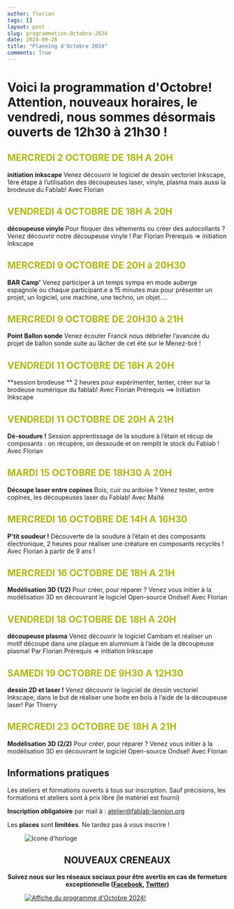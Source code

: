 ```yaml
---
author: florian
tags: []
layout: post
slug: programmation-Octobre-2024
date: 2024-09-26
title: "Planning d'Octobre 2024"
comments: True
---
```

Voici la programmation d'Octobre! 
Attention, nouveaux horaires, le vendredi, nous sommes désormais ouverts de 12h30 à 21h30 !
========

<span style="color: #B1B714">MERCREDI 2 OCTOBRE DE 18H A 20H</span> 
--------
**initiation inkscape**
Venez découvrir le logiciel de dessin vectoriel Inkscape, 
1ère étape à l’utilisation des découpeuses laser, vinyle, plasma mais aussi la brodeuse du Fablab! Avec Florian


<span style="color: #B1B714">VENDREDI 4 OCTOBRE DE 18H A 20H</span> 
--------
**découpeuse vinyle**
Pour floquer des vêtements ou créer des autocollants ?
Venez découvrir notre découpeuse vinyle ! Par Florian
Prérequis => initiation Inkscape


<span style="color: #B1B714">MERCREDI 9 OCTOBRE DE 20H à 20H30</span>
--------
**BAR Camp'**
Venez participer à un temps sympa en mode auberge espagnole 
ou chaque participant.e a 15 minutes max pour présenter un projet, un logiciel, une machine, une techno, un objet....  

<span style="color: #B1B714">MERCREDI 9 OCTOBRE DE 20H30 à 21H </span>
--------
**Point Ballon sonde**
Venez écouter Franck nous  débriefer l’avancée du projet de ballon sonde suite au lâcher de cet été sur le Menez-bré !

<span style="color: #B1B714">VENDREDI 11 OCTOBRE DE 18H A 20H</span>
--------
**session brodeuse **
2 heures pour expérimenter, tenter, créer sur la brodeuse numérique du fablab! Avec Florian
Prérequis  ==> Initiation Inkscape

<span style="color: #B1B714">VENDREDI 11 OCTOBRE DE 20H A 21H</span>
--------
**Dé-soudure !**
Session apprentissage de la soudure à l’étain et récup de composants : 
on récupère, on dessoude et on remplit le stock du Fablab ! Avec Florian

<span style="color: #B1B714">MARDI 15 OCTOBRE DE 18H30 A 20H</span>
--------
**Découpe laser entre copines**
Bois, cuir ou ardoise ? Venez tester, entre copines,
les découpeuses laser du Fablab! Avec Maïté

<span style="color: #B1B714">MERCREDI 16 OCTOBRE DE 14H A 16H30</span>
--------
**P’tit soudeur !**
Découverte de la soudure à l’étain et des composants électronique, 2 heures pour réaliser une créature en composants recyclés ! Avec Florian
à partir de 9 ans !

<span style="color: #B1B714">MERCREDI 16 OCTOBRE DE 18H A 21H</span>
--------
**Modélisation 3D (1/2)**
Pour créer, pour réparer ? Venez vous initier à la modélisation 3D en découvrant le logiciel Open-source Ondsel! Avec Florian

<span style="color: #B1B714">VENDREDI 18 OCTOBRE DE 18H A 20H</span>
--------
**découpeuse plasma**
Venez découvrir le logiciel Cambam et réaliser
un motif découpé dans une plaque en aluminium à l’aide de la découpeuse plasma! Par Florian
Prérequis => initiation Inkscape

<span style="color: #B1B714">SAMEDI 19 OCTOBRE DE 9H30 A 12H30 </span>
--------
**dessin 2D et laser !**
Venez découvrir le logiciel de dessin vectoriel Inkscape, 
dans le but de réaliser une boite en bois à l’aide de la découpeuse laser! Par Thierry

<span style="color: #B1B714">MERCREDI 23 OCTOBRE DE 18H A 21H</span>
--------
**Modélisation 3D (2/2)**
Pour créer, pour réparer ? Venez vous initier à la modélisation 3D en découvrant le logiciel Open-source Ondsel! Avec Florian


Informations pratiques
--------
Les ateliers et formations ouverts à tous sur inscription. Sauf précisions, les formations et ateliers sont à prix libre (le matériel est fourni)

**Inscription obligatoire** par mail à : 
atelier@fablab-lannion.org

Les **places** sont **limitées**. Ne tardez pas à vous inscrire !


<figure>
<img src="{{ site.static_url }}/icone-horloge.png" alt="Icone d'horloge" />
</figure> 
<div align="center">
<h2>NOUVEAUX CRENEAUX</h2>

<p><b>Suivez nous sur les réseaux sociaux pour être avertis en cas de fermeture exceptionnelle (<a href="https://www.facebook.com/fablablannion">Facebook</a>, <a href="https://twitter.com/notifications">Twitter</a>)</b></p>
</div>

<figure>
	<a href="{{ site.static_url }}/octobre.png"><img src="{{ site.static_url }}/octobre.png" alt="Affiche du programme d'Octobre 2024!"></a>
</figure>
